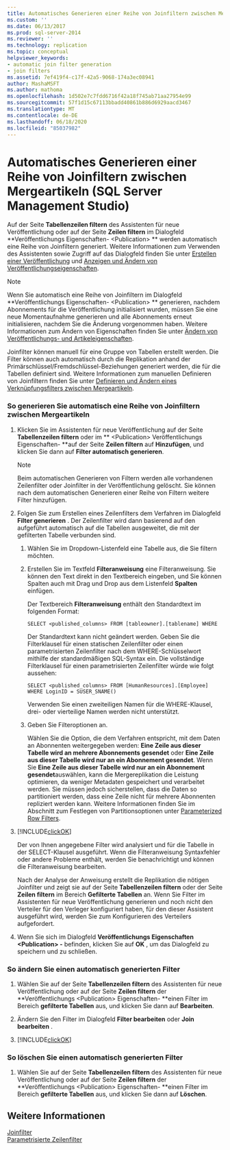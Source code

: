 ```yaml
---
title: Automatisches Generieren einer Reihe von Joinfiltern zwischen Mergeartikeln (SQL Server Management Studio) | Microsoft-Dokumentation
ms.custom: ''
ms.date: 06/13/2017
ms.prod: sql-server-2014
ms.reviewer: ''
ms.technology: replication
ms.topic: conceptual
helpviewer_keywords:
- automatic join filter generation
- join filters
ms.assetid: 7ef419f4-c17f-42a5-9068-174a3ec08941
author: MashaMSFT
ms.author: mathoma
ms.openlocfilehash: 1d502e7c7fdd6716f42a18f745ab71aa27954e99
ms.sourcegitcommit: 57f1d15c67113bbadd40861b886d6929aacd3467
ms.translationtype: MT
ms.contentlocale: de-DE
ms.lasthandoff: 06/18/2020
ms.locfileid: "85037982"
---
```

# <a name="automatically-generate-a-set-of-join-filters-between-merge-articles-sql-server-management-studio"></a>Automatisches Generieren einer Reihe von Joinfiltern zwischen Mergeartikeln (SQL Server Management Studio)
  Auf der Seite **Tabellenzeilen filtern** des Assistenten für neue Veröffentlichung oder auf der Seite **Zeilen filtern** im Dialogfeld **Veröffentlichungs Eigenschaften- \<Publication> ** werden automatisch eine Reihe von Joinfiltern generiert. Weitere Informationen zum Verwenden des Assistenten sowie Zugriff auf das Dialogfeld finden Sie unter [Erstellen einer Veröffentlichung](create-a-publication.md) und [Anzeigen und Ändern von Veröffentlichungseigenschaften](view-and-modify-publication-properties.md).  
  
> [!NOTE]  
>  Wenn Sie automatisch eine Reihe von Joinfiltern im Dialogfeld **Veröffentlichungs Eigenschaften- \<Publication> ** generieren, nachdem Abonnements für die Veröffentlichung initialisiert wurden, müssen Sie eine neue Momentaufnahme generieren und alle Abonnements erneut initialisieren, nachdem Sie die Änderung vorgenommen haben. Weitere Informationen zum Ändern von Eigenschaften finden Sie unter [Ändern von Veröffentlichungs- und Artikeleigenschaften](change-publication-and-article-properties.md).  
  
 Joinfilter können manuell für eine Gruppe von Tabellen erstellt werden. Die Filter können auch automatisch durch die Replikation anhand der Primärschlüssel/Fremdschlüssel-Beziehungen generiert werden, die für die Tabellen definiert sind. Weitere Informationen zum manuellen Definieren von Joinfiltern finden Sie unter [Definieren und Ändern eines Verknüpfungsfilters zwischen Mergeartikeln](define-and-modify-a-join-filter-between-merge-articles.md).  
  
### <a name="to-automatically-generate-a-set-of-join-filters-between-merge-articles"></a>So generieren Sie automatisch eine Reihe von Joinfiltern zwischen Mergeartikeln  
  
1.  Klicken Sie im Assistenten für neue Veröffentlichung auf der Seite **Tabellenzeilen filtern** oder im ** \<Publication> Veröffentlichungs Eigenschaften- **auf der Seite **Zeilen filtern** auf **Hinzufügen**, und klicken Sie dann auf **Filter automatisch generieren**.  
  
    > [!NOTE]  
    >  Beim automatischen Generieren von Filtern werden alle vorhandenen Zeilenfilter oder Joinfilter in der Veröffentlichung gelöscht. Sie können nach dem automatischen Generieren einer Reihe von Filtern weitere Filter hinzufügen.  
  
2.  Folgen Sie zum Erstellen eines Zeilenfilters dem Verfahren im Dialogfeld **Filter generieren** . Der Zeilenfilter wird dann basierend auf den aufgeführt automatisch auf die Tabellen ausgeweitet, die mit der gefilterten Tabelle verbunden sind.  
  
    1.  Wählen Sie im Dropdown-Listenfeld eine Tabelle aus, die Sie filtern möchten.  
  
    2.  Erstellen Sie im Textfeld **Filteranweisung** eine Filteranweisung. Sie können den Text direkt in den Textbereich eingeben, und Sie können Spalten auch mit Drag und Drop aus dem Listenfeld **Spalten** einfügen.  
  
         Der Textbereich **Filteranweisung** enthält den Standardtext im folgenden Format:  
  
        ```  
        SELECT <published_columns> FROM [tableowner].[tablename] WHERE  
        ```  
  
         Der Standardtext kann nicht geändert werden. Geben Sie die Filterklausel für einen statischen Zeilenfilter oder einen parametrisierten Zeilenfilter nach dem WHERE-Schlüsselwort mithilfe der standardmäßigen SQL-Syntax ein. Die vollständige Filterklausel für einen parametrisierten Zeilenfilter würde wie folgt aussehen:  
  
        ```  
        SELECT <published_columns> FROM [HumanResources].[Employee] WHERE LoginID = SUSER_SNAME()  
        ```  
  
         Verwenden Sie einen zweiteiligen Namen für die WHERE-Klausel, drei- oder vierteilige Namen werden nicht unterstützt.  
  
    3.  Geben Sie Filteroptionen an.  
  
         Wählen Sie die Option, die dem Verfahren entspricht, mit dem Daten an Abonnenten weitergegeben werden: **Eine Zeile aus dieser Tabelle wird an mehrere Abonnements gesendet** oder **Eine Zeile aus dieser Tabelle wird nur an ein Abonnement gesendet**. Wenn Sie **Eine Zeile aus dieser Tabelle wird nur an ein Abonnement gesendet**auswählen, kann die Mergereplikation die Leistung optimieren, da weniger Metadaten gespeichert und verarbeitet werden. Sie müssen jedoch sicherstellen, dass die Daten so partitioniert werden, dass eine Zeile nicht für mehrere Abonnenten repliziert werden kann. Weitere Informationen finden Sie im Abschnitt zum Festlegen von Partitionsoptionen unter [Parameterized Row Filters](../merge/parameterized-filters-parameterized-row-filters.md).  
  
3.  [!INCLUDE[clickOK](../../../includes/clickok-md.md)]  
  
     Der von Ihnen angegebene Filter wird analysiert und für die Tabelle in der SELECT-Klausel ausgeführt. Wenn die Filteranweisung Syntaxfehler oder andere Probleme enthält, werden Sie benachrichtigt und können die Filteranweisung bearbeiten.  
  
     Nach der Analyse der Anweisung erstellt die Replikation die nötigen Joinfilter und zeigt sie auf der Seite **Tabellenzeilen filtern** oder der Seite **Zeilen filtern** im Bereich **Gefilterte Tabellen** an. Wenn Sie Filter im Assistenten für neue Veröffentlichung generieren und noch nicht den Verteiler für den Verleger konfiguriert haben, für den dieser Assistent ausgeführt wird, werden Sie zum Konfigurieren des Verteilers aufgefordert.  
  
4.  Wenn Sie sich im Dialogfeld **Veröffentlichungs Eigenschaften \<Publication> -** befinden, klicken Sie auf **OK** , um das Dialogfeld zu speichern und zu schließen.  
  
### <a name="to-modify-a-filter-that-was-automatically-generated"></a>So ändern Sie einen automatisch generierten Filter  
  
1.  Wählen Sie auf der Seite **Tabellenzeilen filtern** des Assistenten für neue Veröffentlichung oder auf der Seite **Zeilen filtern** der **Veröffentlichungs \<Publication> Eigenschaften- **einen Filter im Bereich **gefilterte Tabellen** aus, und klicken Sie dann auf **Bearbeiten**.  
  
2.  Ändern Sie den Filter im Dialogfeld **Filter bearbeiten** oder **Join bearbeiten** .  
  
3.  [!INCLUDE[clickOK](../../../includes/clickok-md.md)]  
  
### <a name="to-delete-a-filter-that-was-automatically-generated"></a>So löschen Sie einen automatisch generierten Filter  
  
1.  Wählen Sie auf der Seite **Tabellenzeilen filtern** des Assistenten für neue Veröffentlichung oder auf der Seite **Zeilen filtern** der **Veröffentlichungs \<Publication> Eigenschaften- **einen Filter im Bereich **gefilterte Tabellen** aus, und klicken Sie dann auf **Löschen**.  
  
## <a name="see-also"></a>Weitere Informationen  
 [Joinfilter](../merge/join-filters.md)   
 [Parametrisierte Zeilenfilter](../merge/parameterized-filters-parameterized-row-filters.md)  
  
  
